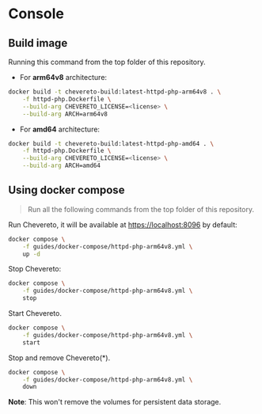 # Console

## Build image

Running this command from the top folder of this repository.

* For **arm64v8** architecture:

```sh
docker build -t chevereto-build:latest-httpd-php-arm64v8 . \
    -f httpd-php.Dockerfile \
    --build-arg CHEVERETO_LICENSE=<license> \
    --build-arg ARCH=arm64v8
```

* For **amd64** architecture:

```sh
docker build -t chevereto-build:latest-httpd-php-amd64 . \
    -f httpd-php.Dockerfile \
    --build-arg CHEVERETO_LICENSE=<license> \
    --build-arg ARCH=amd64
```

## Using docker compose

> Run all the following commands from the top folder of this repository.

Run Chevereto, it will be available at [https://localhost:8096](https://localhost:8096) by default:

```sh
docker compose \
    -f guides/docker-compose/httpd-php-arm64v8.yml \
    up -d
```

Stop Chevereto:

```sh
docker compose \
    -f guides/docker-compose/httpd-php-arm64v8.yml \
    stop
```

Start Chevereto.

```sh
docker compose \
    -f guides/docker-compose/httpd-php-arm64v8.yml \
    start
```

Stop and remove Chevereto(*).

```sh
docker compose \
    -f guides/docker-compose/httpd-php-arm64v8.yml \
    down
```

**Note**: This won't remove the volumes for persistent data storage.
